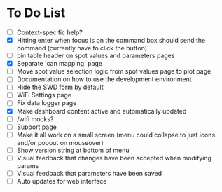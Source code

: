 # To Do List
- [ ] Context-specific help?
- [x] Hitting enter when focus is on the command box should send the command (currently have to click the button)
- [ ] pin table header on spot values and parameters pages
- [x] Separate 'can mapping' page
- [ ] Move spot value selection logic from spot values page to plot page
- [ ] Documentation on how to use the development environment
- [ ] Hide the SWD form by default
- [ ] WiFi Settings page
- [ ] Fix data logger page
- [x] Make dashboard content active and automatically updated
- [ ] /wifi mocks?
- [ ] Support page
- [ ] Make it all work on a small screen (menu could collapse to just icons and/or popout on mouseover)
- [ ] Show version string at bottom of menu
- [ ] Visual feedback that changes have been accepted when modifying params
- [ ] Visual feedback that parameters have been saved
- [ ] Auto updates for web interface
